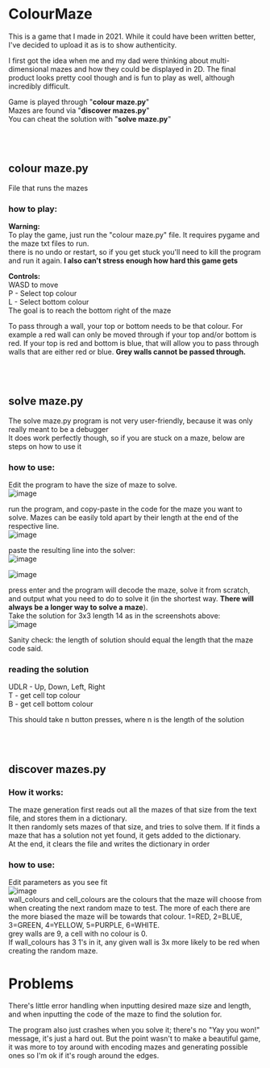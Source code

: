 # ColourMaze
This is a game that I made in 2021. While it could have been written better, I've decided to upload it as is to show authenticity.

I first got the idea when me and my dad were thinking about multi-dimensional mazes and how they could be displayed in 2D. The final product looks pretty cool though and is fun to play as well, although incredibly difficult.<br>

Game is played through "**colour maze.py**"<br>
Mazes are found via "**discover mazes.py**"<br>
You can cheat the solution with "**solve maze.py**"<br>

<br>
<br>

## colour maze.py
File that runs the mazes

### how to play:
**Warning:** <br>
To play the game, just run the "colour maze.py" file. It requires pygame and the maze txt files to run.<br>
there is no undo or restart, so if you get stuck you'll need to kill the program and run it again. **I also can't stress enough how hard this game gets** <br>

**Controls:** <br>
WASD to move<br>
P - Select top colour<br>
L - Select bottom colour<br>
The goal is to reach the bottom right of the maze

To pass through a wall, your top or bottom needs to be that colour. For example a red wall can only be moved through if your top and/or bottom is red. If your top is red and bottom is blue, that will allow you to pass through walls that are either red or blue. **Grey walls cannot be passed through.**

<br>
<br>

## solve maze.py

The solve maze.py program is not very user-friendly, because it was only really meant to be a debugger<br>
It does work perfectly though, so if you are stuck on a maze, below are steps on how to use it<br>

### how to use:<br>

Edit the program to have the size of maze to solve.<br>
![image](https://github.com/user-attachments/assets/95528b7d-00e5-4e9f-8869-a7f78f898f1c)


run the program, and copy-paste in the code for the maze you want to solve. Mazes can be easily told apart by their length at the end of the respective line.<br>
![image](https://github.com/user-attachments/assets/b318bae9-973a-4d17-9af6-1fe008ffcb16)

paste the resulting line into the solver:<br>
![image](https://github.com/user-attachments/assets/63cec88c-3079-40e7-b0d4-41ac7a610e0d)

![image](https://github.com/user-attachments/assets/e701aa91-b6d7-4e8f-b16a-00c8add3ab3c)


press enter and the program will decode the maze, solve it from scratch, and output what you need to do to solve it (in the shortest way. **There will always be a longer way to solve a maze**).<br>
Take the solution for 3x3 length 14 as in the screenshots above:<br>
![image](https://github.com/user-attachments/assets/361ffa4b-91d0-4106-93c0-27910da6748b)


Sanity check: the length of solution should equal the length that the maze code said.<br>

### reading the solution
UDLR - Up, Down, Left, Right<br>
T - get cell top colour<br>
B - get cell bottom colour<br>

This should take n button presses, where n is the length of the solution<br>

<br>
<br>

## discover mazes.py

### How it works:
The maze generation first reads out all the mazes of that size from the text file, and stores them in a dictionary.<br>
It then randomly sets mazes of that size, and tries to solve them. If it finds a maze that has a solution not yet found, it gets added to the dictionary.<br>
At the end, it clears the file and writes the dictionary in order

### how to use:<br>

Edit parameters as you see fit<br>
![image](https://github.com/user-attachments/assets/4e7e5722-8c5d-43f1-9447-f6dc5608ef0f)<br>
wall_colours and cell_colours are the colours that the maze will choose from when creating the next random maze to test. The more of each there are the more biased the maze will be towards that colour. 1=RED, 2=BLUE, 3=GREEN, 4=YELLOW, 5=PURPLE, 6=WHITE.<br>
grey walls are 9, a cell with no colour is 0.<br>
If wall_colours has 3 1's in it, any given wall is 3x more likely to be red when creating the random maze.<br>

# Problems
There's little error handling when inputting desired maze size and length, and when inputting the code of the maze to find the solution for.

The program also just crashes when you solve it; there's no "Yay you won!" message, it's just a hard out. But the point wasn't to make a beautiful game, it was more to toy around with encoding mazes and generating possible ones so I'm ok if it's rough around the edges.




